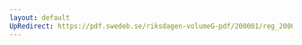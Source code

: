 ```yaml
---
layout: default
UpRedirect: https://pdf.swedeb.se/riksdagen-volumeG-pdf/200001/reg_200001/reg_200001_0527.pdf
---
```

